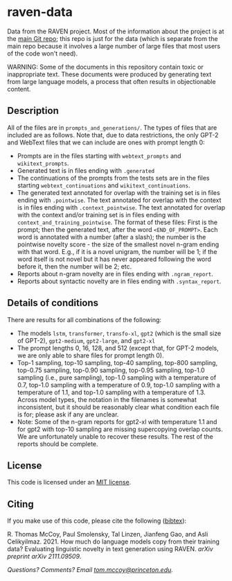 # raven-data
Data from the RAVEN project. Most of the information about the project is at the [main Git repo](https://github.com/tommccoy1/raven); this repo is just for the data (which is separate from the main repo because it involves a large number of large files that most users of the code won't need).

WARNING: Some of the documents in this repository contain toxic or inappropriate text. These documents were produced by generating text from large language models, a process that often results in objectionable content.

## Description
All of the files are in `prompts_and_generations/`. The types of files that are included are as follows. Note that, due to data restrictions, the only GPT-2 and WebText files that we can include are ones with prompt length 0:
- Prompts are in the files starting with `webtext_prompts` and `wikitext_prompts`.
- Generated text is in files ending with `.generated`
- The continuations of the prompts from the tests sets are in the files starting `webtext_continuations` and `wikitext_continuations`.
- The generated text annotated for overlap with the training set is in files ending with `.pointwise`. The text annotated for overlap with the context is in files ending with `.context_pointwise`. The text annotated for overlap with the context and/or training set is in files ending with `context_and_training_pointwise`. The format of these files: First is the prompt; then the generated text, after the word `<END_OF_PROMPT>`. Each word is annotated with a number (after a slash); the number is the pointwise novelty score - the size of the smallest novel n-gram ending with that word. E.g., if it is a novel unigram, the number will be 1; if the word itself is not novel but it has never appeared following the word before it, then the number will be 2; etc.
- Reports about n-gram novelty are in files ending with `.ngram_report`.
- Reports about syntactic novelty are in files ending with `.syntax_report`.

## Details of conditions

There are results for all combinations of the following: 
- The models `lstm`, `transformer`, `transfo-xl`, `gpt2` (which is the small size of GPT-2), `gpt2-medium`, `gpt2-large`, and `gpt2-xl`
- The prompt lengths 0, 16, 128, and 512 (except that, for GPT-2 models, we are only able to share files for prompt length 0).
- Top-1 sampling, top-10 sampling, top-40 sampling, top-800 sampling, top-0.75 sampling, top-0.90 sampling, top-0.95 sampling, top-1.0 sampling (i.e., pure sampling), top-1.0 sampling with a temperature of 0.7, top-1.0 sampling with a temperature of 0.9, top-1.0 sampling with a temperature of 1.1, and top-1.0 sampling with a temperature of 1.3. Across model types, the notation in the filenames is somewhat inconsistent, but it should be reasonably clear what condition each file is for; please ask if any are unclear.
- Note: Some of the n-gram reports for gpt2-xl with temperature 1.1 and for gpt2 with top-10 sampling are missing supercopying overlap counts. We are unfortunately unable to recover these results. The rest of the reports should be complete. 

## License

This code is licensed under an [MIT license](https://github.com/tommccoy1/raven/blob/main/LICENSE).

## Citing

If you make use of this code, please cite the following ([bibtex](https://tommccoy1.github.io/raven_bib.html)):

R. Thomas McCoy, Paul Smolensky, Tal Linzen, Jianfeng Gao, and Asli Celikyilmaz.  2021. How much do language models copy from their training data? Evaluating linguistic novelty in text generation using RAVEN.  *arXiv preprint arXiv 2111.09509*.

*Questions? Comments? Email [tom.mccoy@princeton.edu](mailto:tom.mccoy@princeton.edu).*




